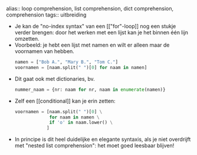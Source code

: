 alias:: loop comprehension, list comprehension, dict comprehension, comprehension
tags:: uitbreiding

- Je kan de "no-index syntax" van een [["for"-loop]] nog een stukje verder brengen: door het werken met een lijst kan je het binnen één lijn omzetten.
- Voorbeeld: je hebt een lijst met namen en wilt er alleen maar de voornamen van hebben.
  ```python
  namen = ["Bob A.", "Mary B.", "Tom C."]
  voornamen = [naam.split(" ")[0] for naam in namen]
  ```
- Dit gaat ook met dictionaries, bv.
  ```python
  nummer_naam = {nr: naam for nr, naam in enumerate(namen)}
  ```
- Zelf een [[conditional]] kan je erin zetten:
  ```python
  voornamen = [naam.split(" ")[0] \
               for naam in namen \
               if 'o' in naam.lower() \
              ]
  ```
- In principe is dit heel duidelijke en elegante syntaxis, als je niet overdrijft met "nested list comprehension": het moet goed leesbaar blijven!